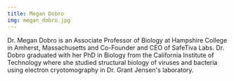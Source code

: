 ```yaml
---
title: Megan Dobro
img: megan_dobro.jpg
---
```


Dr. Megan Dobro is an Associate Professor of Biology at Hampshire College in Amherst, Massachusetts and Co-Founder and CEO of SafeTiva Labs. Dr. Dobro graduated with her PhD in Biology from the California Institute of Technology where she studied structural biology of viruses and bacteria using electron cryotomography in Dr. Grant Jensen's laboratory. 


